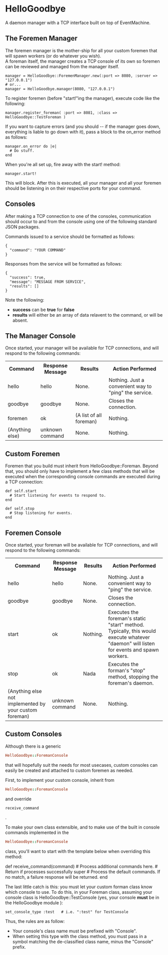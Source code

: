 HelloGoodbye
===============
A daemon manager with a TCP interface built on top of EventMachine.

The Foremen Manager
-------------------
The foremen manager is the mother-ship for all your custom foremen that will spawn workers (or do whatever you wish).  
A foreman itself, the manager creates a TCP console of its own so foremen can be reviewed and managed from the manager
itself.

    manager = HelloGoodbye::ForemenManager.new(:port => 8080, :server => "127.0.0.1")
    # or...
    manager = HelloGoodbye.manager(8080, "127.0.0.1")

To register foremen (before "start!"ing the manager), execute code like the following:

    manager.register_foreman( :port => 8081, :class => HelloGoodbye::TestForeman )

If you want to capture errors (and you should -- if the manager goes down, everything is liable to go down with it),
pass a block to the on_error method as follows:

    manager.on_error do |e|
      # Do stuff. 
    end

When you're all set up, fire away with the start! method:

    manager.start!

This will block.  After this is executed, all your manager and all your foremen should be listening in on their respective ports
for your command.

Consoles
-------------
After making a TCP connection to one of the consoles, communication should occur to and from the console using one of the following standard JSON packages.

Commands issued to a service should be formatted as follows:

    {
      "command": "YOUR COMMAND"
    }

Responses from the service will be formatted as follows:

    {
      "success": true,
      "message": "MESSAGE FROM SERVICE",
      "results": []
    }

Note the following: 

* **success** can be **true** for **false**
* **results** will either be an array of data relavent to the command, or will be absent.

The Manager Console
--------------------
Once started, your manager will be available for TCP connections, and will respond to the following commands:
<table>
  <tr>
    <th>Command</th><th>Response Message</th><th>Results</th><th>Action Performed</th>
  </tr>
  <tr>
    <td>
      hello
    </td>
    <td>
      hello
    </td>
    <td>
      None.
    </td>
    <td>
      Nothing.  Just a convenient way to "ping" the service.
    </td>
  </tr>
  <tr>
    <td>
      goodbye
    </td>
    <td>
      goodbye
    </td>
    <td>
      None.
    </td>
    <td>
      Closes the connection.
    </td>
  </tr>
  <tr>
    <td>
      foremen 
    </td>
    <td>
      ok
    </td>
    <td>
      (A list of all foreman)
    </td>
    <td>
      Nothing.
    </td>
  </tr>
  <tr>
    <td>
    (Anything else)
    </td>
    <td>
      unknown command
    </td>
    <td>
      None.
    </td>
    <td>Nothing.</td>
  </tr>
</table>



Custom Foremen
-------------------
Foremen that you build must inherit from HelloGoodbye::Foreman.  Beyond that, you should only have to implement a few class methods that will be executed when the corresponding console commands are executed during a TCP connection:

    def self.start
      # Start listening for events to respond to.
    end

    def self.stop
      # Stop listening for events.
    end


Foremen Console
-------------------
Once started, your foreman will be available for TCP connections, and will respond to the following commands:
<table>
  <tr>
    <th>Command</th><th>Response Message</th><th>Results</th><th>Action Performed</th>
  </tr>
  <tr>
    <td>
      hello
    </td>
    <td>
      hello
    </td>
    <td>
      None.
    </td>
    <td>
      Nothing.  Just a convenient way to "ping" the service.
    </td>
  </tr>
  <tr>
    <td>
      goodbye
    </td>
    <td>
      goodbye
    </td>
    <td>
      None.
    </td>
    <td>
      Closes the connection.
    </td>
  </tr>
  <tr>
    <td>
      start
    </td>
    <td>
      ok
    </td>
    <td>
      Nothing. 
    </td>
    <td>
      Executes the foreman's static "start" method.  Typically, this would execute whatever "daemon" will listen for events and spawn workers.
    </td>
  </tr>
  <tr>
    <td>
      stop
    </td>
    <td>
      ok
    </td>
    <td>
      Nada 
    </td>
    <td>
      Executes the forman's "stop" method, stopping the foreman's daemon.
    </td>
  </tr>
  <tr>
    <td>
      (Anything else not implemented by your custom foreman)
    </td>
    <td>
      unknown command
    </td>
    <td>
      None.
    </td>
    <td>
      Nothing.
    </td>
  </tr>
</table>

Custom Consoles
------------------
Although there is a generic 
```ruby 
HelloGoodbye::ForemanConsole
``` 
that will hopefully suit the needs for most usecases, custom consoles can easily be created and attached to custom foremen as needed.

First, to implement your custom console, inherit from 
```ruby 
HelloGoodbye::ForemanConsole
```
and override 
```ruby
receive_command
```
.

To make your own class extensible, and to make use of the built in console commands implemented in the
```ruby
HelloGoodbye::ForemanConsole
```
class, you'll want to start with the template below when overriding this method:

  def receive_command(command)
    # Process additional commands here.
    # Return if processes successfully
    super   # Process the default commands.  If no match, a failure response will be returned. 
  end

The last little catch is this: you must let your custom forman class know which console to use.  To do this, in your Foreman class, assuming your console class is HelloGoodbye::TestConsole (yes, your console **must** be in the HelloGoodbye module ):

    set_console_type :test   # i.e. ":test" for TestConsole

Thus, the rules are as follow:

* Your console's class name must be prefixed with "Console".
* When setting this type with the class method, you must pass in a symbol matching the de-classified class name, minus the "Console" prefix.

